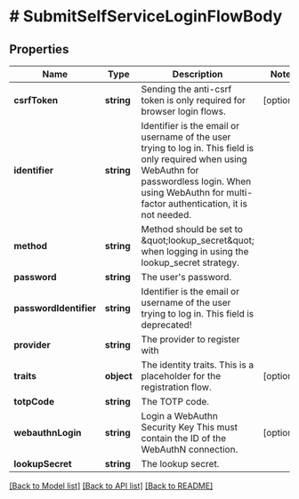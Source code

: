 # # SubmitSelfServiceLoginFlowBody

## Properties

Name | Type | Description | Notes
------------ | ------------- | ------------- | -------------
**csrfToken** | **string** | Sending the anti-csrf token is only required for browser login flows. | [optional]
**identifier** | **string** | Identifier is the email or username of the user trying to log in. This field is only required when using WebAuthn for passwordless login. When using WebAuthn for multi-factor authentication, it is not needed. |
**method** | **string** | Method should be set to \&quot;lookup_secret\&quot; when logging in using the lookup_secret strategy. |
**password** | **string** | The user&#39;s password. |
**passwordIdentifier** | **string** | Identifier is the email or username of the user trying to log in. This field is deprecated! |
**provider** | **string** | The provider to register with |
**traits** | **object** | The identity traits. This is a placeholder for the registration flow. | [optional]
**totpCode** | **string** | The TOTP code. |
**webauthnLogin** | **string** | Login a WebAuthn Security Key  This must contain the ID of the WebAuthN connection. | [optional]
**lookupSecret** | **string** | The lookup secret. |

[[Back to Model list]](../../README.md#models) [[Back to API list]](../../README.md#endpoints) [[Back to README]](../../README.md)
